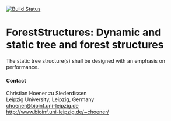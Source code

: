 [![Build Status](https://travis-ci.org/choener/ForestStructures.svg?branch=master)](https://travis-ci.org/choener/ForestStructures)

# ForestStructures: Dynamic and static tree and forest structures

The static tree structure(s) shall be designed with an emphasis on performance.



#### Contact

Christian Hoener zu Siederdissen  
Leipzig University, Leipzig, Germany  
choener@bioinf.uni-leipzig.de  
http://www.bioinf.uni-leipzig.de/~choener/  

